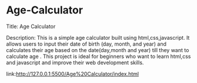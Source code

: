 # Age-Calculator
Title: Age Calculator

Description: This is a simple age calculator built using html,css,javascript. It allows users to input their date of birth (day, month, and year) and calculates their age based on the date(day,month and year) till they want to calculate age . This project is ideal for beginners who want to learn html,css and javascript and improve their web development skills.

link:http://127.0.0.1:5500/Age%20Calculator/index.html

